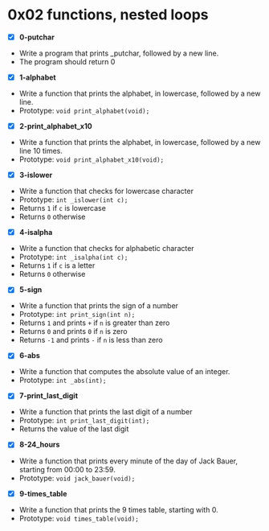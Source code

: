 # 0x02 functions, nested loops

- [x] **0-putchar**
- Write a program that prints _putchar, followed by a new line.
- The program should return 0

- [x] **1-alphabet**
- Write a function that prints the alphabet, in lowercase, followed by a new line.
- Prototype: `void print_alphabet(void);`

- [x] **2-print_alphabet_x10**
- Write a function that prints the alphabet, in lowercase, followed by a new line 10 times.
- Prototype: `void print_alphabet_x10(void);`

- [x] **3-islower**
- Write a function that checks for lowercase character
- Prototype: `int _islower(int c);`
- Returns `1` if `c` is lowercase
- Returns `0` otherwise

- [x] **4-isalpha**
- Write a function that checks for alphabetic character
- Prototype: `int _isalpha(int c);`
- Returns `1` if `c` is a letter
- Returns `0` otherwise

- [x] **5-sign**
- Write a function that prints the sign of a number
- Prototype: `int print_sign(int n);`
- Returns `1` and prints `+` if `n` is greater than zero
- Returns `0` and prints `0` if `n` is zero
- Returns `-1` and prints `-` if `n` is less than zero

- [x] **6-abs**
- Write a function that computes the absolute value of an integer.
- Prototype: `int _abs(int);`

- [x] **7-print_last_digit**
- Write a function that prints the last digit of a number
- Prototype: `int print_last_digit(int);`
- Returns the value of the last digit

- [x] **8-24_hours**
- Write a function that prints every minute of the day of Jack Bauer, starting from 00:00 to 23:59.
- Prototype: `void jack_bauer(void);`

- [x] **9-times_table**
- Write a function that prints the 9 times table, starting with 0.
- Prototype: `void times_table(void);`
